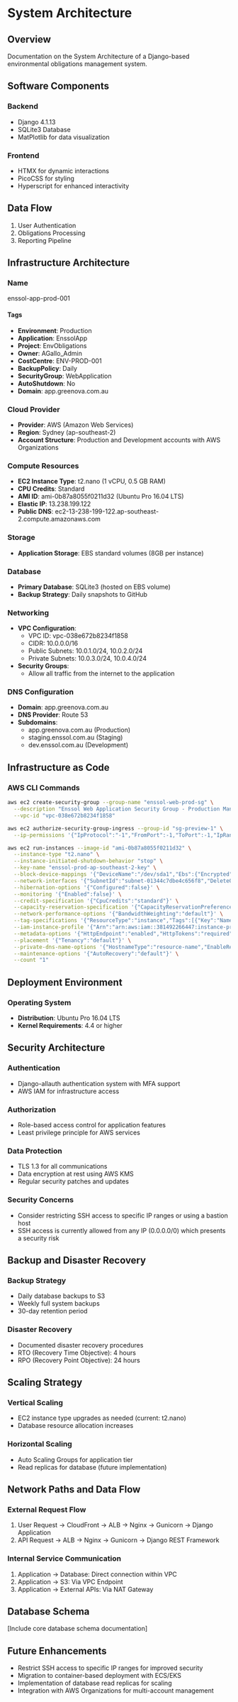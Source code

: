 # System Architecture

## Overview

Documentation on the System Architecture of a Django-based environmental
obligations management system.

## Software Components

### Backend

- Django 4.1.13
- SQLite3 Database
- MatPlotlib for data visualization

### Frontend

- HTMX for dynamic interactions
- PicoCSS for styling
- Hyperscript for enhanced interactivity

## Data Flow

1. User Authentication
2. Obligations Processing
3. Reporting Pipeline

## Infrastructure Architecture

### Name

enssol-app-prod-001

#### Tags

- **Environment**: Production
- **Application**: EnssolApp
- **Project**: EnvObligations
- **Owner**: AGallo_Admin
- **CostCentre**: ENV-PROD-001
- **BackupPolicy**: Daily
- **SecurityGroup**: WebApplication
- **AutoShutdown**: No
- **Domain**: app.greenova.com.au

### Cloud Provider

- **Provider**: AWS (Amazon Web Services)
- **Region**: Sydney (ap-southeast-2)
- **Account Structure**: Production and Development accounts with AWS
  Organizations

### Compute Resources

- **EC2 Instance Type**: t2.nano (1 vCPU, 0.5 GB RAM)
- **CPU Credits**: Standard
- **AMI ID**: ami-0b87a8055f0211d32 (Ubuntu Pro 16.04 LTS)
- **Elastic IP**: 13.238.199.122
- **Public DNS**: ec2-13-238-199-122.ap-southeast-2.compute.amazonaws.com

### Storage

- **Application Storage**: EBS standard volumes (8GB per instance)

### Database

- **Primary Database**: SQLite3 (hosted on EBS volume)
- **Backup Strategy**: Daily snapshots to GitHub

### Networking

- **VPC Configuration**:
  - VPC ID: vpc-038e672b8234f1858
  - CIDR: 10.0.0.0/16
  - Public Subnets: 10.0.1.0/24, 10.0.2.0/24
  - Private Subnets: 10.0.3.0/24, 10.0.4.0/24
- **Security Groups**:
  - Allow all traffic from the internet to the application

### DNS Configuration

- **Domain**: app.greenova.com.au
- **DNS Provider**: Route 53
- **Subdomains**:
  - app.greenova.com.au (Production)
  - staging.enssol.com.au (Staging)
  - dev.enssol.com.au (Development)

## Infrastructure as Code

### AWS CLI Commands

```bash
aws ec2 create-security-group --group-name "enssol-web-prod-sg" \
  --description "Enssol Web Application Security Group - Production Manages network access for Django environmental obligations system. Controls traffic to EC2 instances serving the app.enssol-env.com.au domain." \
  --vpc-id "vpc-038e672b8234f1858"

aws ec2 authorize-security-group-ingress --group-id "sg-preview-1" \
  --ip-permissions '{"IpProtocol":"-1","FromPort":-1,"ToPort":-1,"IpRanges":[{"CidrIp":"0.0.0.0/0","Description":"Allow all IP addresses to access the instance"}]}'

aws ec2 run-instances --image-id "ami-0b87a8055f0211d32" \
  --instance-type "t2.nano" \
  --instance-initiated-shutdown-behavior "stop" \
  --key-name "enssol-prod-ap-southeast-2-key" \
  --block-device-mappings '{"DeviceName":"/dev/sda1","Ebs":{"Encrypted":false,"DeleteOnTermination":true,"SnapshotId":"snap-06e32d71bf3127195","VolumeSize":8,"VolumeType":"standard"}}' \
  --network-interfaces '{"SubnetId":"subnet-01344c7dbe4c656f8","DeleteOnTermination":true,"Description":"Primary network interface for Enssol environmental obligations application - Production environment","AssociatePublicIpAddress":false,"DeviceIndex":0,"Groups":["sg-preview-1"]}' \
  --hibernation-options '{"Configured":false}' \
  --monitoring '{"Enabled":false}' \
  --credit-specification '{"CpuCredits":"standard"}' \
  --capacity-reservation-specification '{"CapacityReservationPreference":"none"}' \
  --network-performance-options '{"BandwidthWeighting":"default"}' \
  --tag-specifications '{"ResourceType":"instance","Tags":[{"Key":"Name","Value":"enssol-app-prod-001"},{"Key":"Environment","Value":"Production"},{"Key":"Application","Value":"EnssolApp"},{"Key":"Project","Value":"EnvObligations"},{"Key":"Owner","Value":"AGallo_Admin"},{"Key":"CostCentre","Value":"ENV-PROD-001"},{"Key":"BackupPolicy","Value":"Daily"},{"Key":"SecurityGroup","Value":"WebApplication"},{"Key":"AutoShutdown","Value":"No"},{"Key":"Domain","Value":"app.greenova.com.au"}]}' \
  --iam-instance-profile '{"Arn":"arn:aws:iam::381492266447:instance-profile/EC2"}' \
  --metadata-options '{"HttpEndpoint":"enabled","HttpTokens":"required","InstanceMetadataTags":"enabled"}' \
  --placement '{"Tenancy":"default"}' \
  --private-dns-name-options '{"HostnameType":"resource-name","EnableResourceNameDnsARecord":true,"EnableResourceNameDnsAAAARecord":false}' \
  --maintenance-options '{"AutoRecovery":"default"}' \
  --count "1"
```

## Deployment Environment

### Operating System

- **Distribution**: Ubuntu Pro 16.04 LTS
- **Kernel Requirements**: 4.4 or higher

## Security Architecture

### Authentication

- Django-allauth authentication system with MFA support
- AWS IAM for infrastructure access

### Authorization

- Role-based access control for application features
- Least privilege principle for AWS services

### Data Protection

- TLS 1.3 for all communications
- Data encryption at rest using AWS KMS
- Regular security patches and updates

### Security Concerns

- Consider restricting SSH access to specific IP ranges or using a bastion host
- SSH access is currently allowed from any IP (0.0.0.0/0) which presents a
  security risk

## Backup and Disaster Recovery

### Backup Strategy

- Daily database backups to S3
- Weekly full system backups
- 30-day retention period

### Disaster Recovery

- Documented disaster recovery procedures
- RTO (Recovery Time Objective): 4 hours
- RPO (Recovery Point Objective): 24 hours

## Scaling Strategy

### Vertical Scaling

- EC2 instance type upgrades as needed (current: t2.nano)
- Database resource allocation increases

### Horizontal Scaling

- Auto Scaling Groups for application tier
- Read replicas for database (future implementation)

## Network Paths and Data Flow

### External Request Flow

1. User Request → CloudFront → ALB → Nginx → Gunicorn → Django Application
2. API Request → ALB → Nginx → Gunicorn → Django REST Framework

### Internal Service Communication

1. Application → Database: Direct connection within VPC
2. Application → S3: Via VPC Endpoint
3. Application → External APIs: Via NAT Gateway

## Database Schema

[Include core database schema documentation]

## Future Enhancements

- Restrict SSH access to specific IP ranges for improved security
- Migration to container-based deployment with ECS/EKS
- Implementation of database read replicas for scaling
- Integration with AWS Organizations for multi-account management
